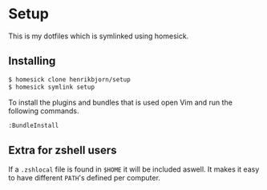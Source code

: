Setup
=====

This is my dotfiles which is symlinked using homesick.

Installing
----------

``` bash
$ homesick clone henrikbjorn/setup
$ homesick symlink setup
```

To install the plugins and bundles that is used open Vim and run the following commands.

``` bash
:BundleInstall
```

Extra for zshell users
----------------------

If a `.zshlocal` file is found in `$HOME` it will be included aswell. It makes it easy
to have different `PATH`'s defined per computer.
